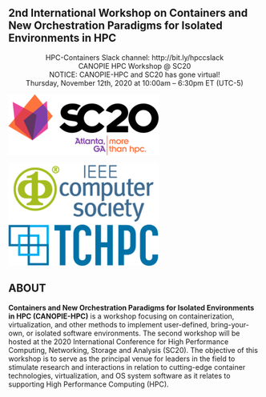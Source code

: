 <p style="text-align: center;">
<h2>2nd International Workshop on Containers and New Orchestration Paradigms for Isolated Environments in HPC</h2>
</p>

<p style="text-align: center;">
HPC-Containers Slack channel: http://bit.ly/hpccslack<br>
CANOPIE HPC Workshop @ SC20<br>
NOTICE: CANOPIE-HPC and SC20 has gone virtual!<br>
Thursday, November 12th, 2020 at 10:00am – 6:30pm ET (UTC-5)
</p>


![SC20](../../images/sc20_color_black_hor@4x-300x122.png)

![IEEE](../../images/ieee.png) ![TCHPC](../../images/tchpc_logo_cmyk-300x84.png)

## ABOUT
**Containers and New Orchestration Paradigms for Isolated Environments in HPC (CANOPIE-HPC)** is a workshop focusing on containerization, virtualization, and other methods to implement user-defined, bring-your-own, or isolated software environments. The second workshop will be hosted at the 2020 International Conference for High Performance Computing, Networking, Storage and Analysis (SC20). The objective of this workshop is to serve as the principal venue for leaders in the field to stimulate research and interactions in relation to cutting-edge container technologies, virtualization, and OS system software as it relates to supporting High Performance Computing (HPC).
